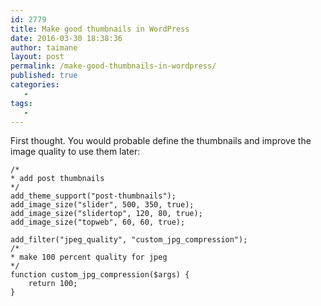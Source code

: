 ```yaml
---
id: 2779
title: Make good thumbnails in WordPress
date: 2016-03-30 18:38:36
author: taimane
layout: post
permalink: /make-good-thumbnails-in-wordpress/
published: true
categories:
   -
tags:
   -
---
```

First thought. You would probable define the thumbnails and improve the image quality to use them later:

```
/*
* add post thumbnails 
*/
add_theme_support("post-thumbnails");
add_image_size("slider", 500, 350, true);
add_image_size("slidertop", 120, 80, true);
add_image_size("topweb", 60, 60, true);

add_filter("jpeg_quality", "custom_jpg_compression");
/*
* make 100 percent quality for jpeg
*/
function custom_jpg_compression($args) {
    return 100;
}
```
